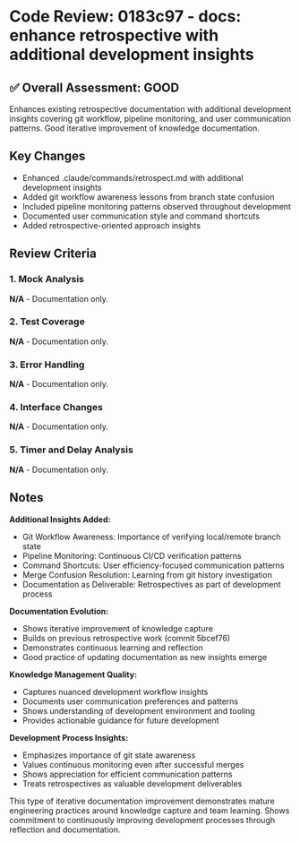 # Code Review: 0183c97 - docs: enhance retrospective with additional development insights

## ✅ Overall Assessment: GOOD

Enhances existing retrospective documentation with additional development insights covering git workflow, pipeline monitoring, and user communication patterns. Good iterative improvement of knowledge documentation.

## Key Changes

- Enhanced .claude/commands/retrospect.md with additional development insights
- Added git workflow awareness lessons from branch state confusion
- Included pipeline monitoring patterns observed throughout development
- Documented user communication style and command shortcuts
- Added retrospective-oriented approach insights

## Review Criteria

### 1. Mock Analysis

**N/A** - Documentation only.

### 2. Test Coverage

**N/A** - Documentation only.

### 3. Error Handling

**N/A** - Documentation only.

### 4. Interface Changes

**N/A** - Documentation only.

### 5. Timer and Delay Analysis

**N/A** - Documentation only.

## Notes

**Additional Insights Added:**

- Git Workflow Awareness: Importance of verifying local/remote branch state
- Pipeline Monitoring: Continuous CI/CD verification patterns
- Command Shortcuts: User efficiency-focused communication patterns
- Merge Confusion Resolution: Learning from git history investigation
- Documentation as Deliverable: Retrospectives as part of development process

**Documentation Evolution:**

- Shows iterative improvement of knowledge capture
- Builds on previous retrospective work (commit 5bcef76)
- Demonstrates continuous learning and reflection
- Good practice of updating documentation as new insights emerge

**Knowledge Management Quality:**

- Captures nuanced development workflow insights
- Documents user communication preferences and patterns
- Shows understanding of development environment and tooling
- Provides actionable guidance for future development

**Development Process Insights:**

- Emphasizes importance of git state awareness
- Values continuous monitoring even after successful merges
- Shows appreciation for efficient communication patterns
- Treats retrospectives as valuable development deliverables

This type of iterative documentation improvement demonstrates mature engineering practices around knowledge capture and team learning. Shows commitment to continuously improving development processes through reflection and documentation.
